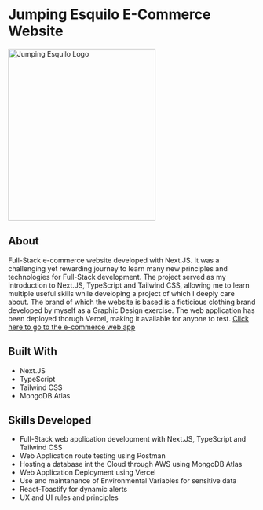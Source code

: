 # Jumping Esquilo E-Commerce Website
<img src="public/EsquiloSticker.png" width="300" height="350" alt="Jumping Esquilo Logo" title="Jumping Esquilo Logo"/>

## About
Full-Stack e-commerce website developed with Next.JS. It was a challenging yet rewarding journey to learn many new principles and technologies for Full-Stack development. The project served as my introduction to Next.JS, TypeScript and Tailwind CSS, allowing me to learn multiple useful skills while developing a project of which I deeply care about. The brand of which the website is based is a ficticious clothing brand developed by myself as a Graphic Design exercise. The web application has been deployed thorugh Vercel, making it available for anyone to test. [Click here to go to the e-commerce web app](https://jumping-esquilo-ecommerce.vercel.app/) 

## Built With
* Next.JS
* TypeScript
* Tailwind CSS
* MongoDB Atlas

## Skills Developed
* Full-Stack web application development with Next.JS, TypeScript and Tailwind CSS
* Web Application route testing using Postman
* Hosting a database int the Cloud through AWS using MongoDB Atlas
* Web Application Deployment using Vercel
* Use and maintanance of Environmental Variables for sensitive data
* React-Toastify for dynamic alerts
* UX and UI rules and principles
